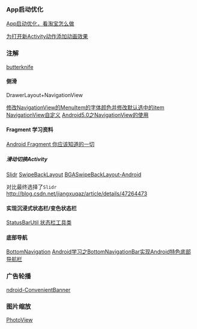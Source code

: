 ### App启动优化
[App启动优化，看淘宝怎么做](http://www.jianshu.com/p/add0d4a03914)

[为打开新Activity动作添加动画效果](http://blog.csdn.net/liu_jun_y/article/details/9178369)

### 注解
[butterknife](https://github.com/JakeWharton/butterknife)


#### 侧滑
DrawerLayout+NavigationView

[修改NavigationView的MenuItem的字体颜色并修改默认选中的item](http://blog.csdn.net/u010072711/article/details/51545193)
[NavigationView自定义](http://blog.csdn.net/zly921112/article/details/51056874 )
[Android5.0之NavigationView的使用](http://blog.csdn.net/u012702547/article/details/51253222)

#### Fragment 学习资料

[Android Fragment 你应该知道的一切](http://blog.csdn.net/lmj623565791/article/details/42628537/)


##### 滑动切换Activity
 
[Slidr](https://github.com/r0adkll/Slidr)
[SwipeBackLayout](https://github.com/ikew0ng/SwipeBackLayout)
[BGASwipeBackLayout-Android](https://github.com/bingoogolapple/BGASwipeBackLayout-Android)
 
 对比最终选择了`Slidr`
 http://blog.csdn.net/jiangxuqaz/article/details/47264473
 

#### 实现沉浸式状态栏/变色状态栏
[StatusBarUtil 状态栏工具类](http://jaeger.itscoder.com/android/2016/03/27/statusbar-util.html)

#### 底部导航 
 
[BottomNavigation](https://github.com/Ashok-Varma/BottomNavigation)
[Android学习之BottomNavigationBar实现Android特色底部导航栏
](http://blog.csdn.net/qq_16131393/article/details/51419901)

### 广告轮播

[ndroid-ConvenientBanner](https://github.com/saiwu-bigkoo/Android-ConvenientBanner)

### 图片缩放

[PhotoView](https://github.com/chrisbanes/PhotoView)